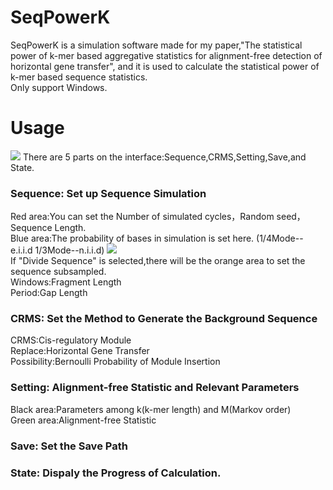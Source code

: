 # SeqPowerK
SeqPowerK is a simulation software made for my paper,"The statistical power of k-mer based aggregative statistics for alignment-free detection of horizontal gene transfer", and it is used to calculate the statistical power of k-mer based sequence statistics.  
Only support Windows.
# Usage
![](https://github.com/liuxuemeiscut/SeqPowerK/blob/master/3.PNG)
There are 5 parts on the interface:Sequence,CRMS,Setting,Save,and State.   
### Sequence: Set up Sequence Simulation
Red area:You can set the Number of simulated cycles，Random seed，Sequence Length.  
Blue area:The probability of bases in simulation is set here. (1/4Mode--e.i.i.d        1/3Mode--n.i.i.d)
![](https://github.com/liuxuemeiscut/SeqPowerK/blob/master/4.PNG)     
If "Divide Sequence" is selected,there will be the orange area to set the sequence subsampled.        
Windows:Fragment Length         
Period:Gap Length
### CRMS: Set the Method to Generate the Background Sequence
CRMS:Cis-regulatory Module  
Replace:Horizontal Gene Transfer  
Possibility:Bernoulli Probability of Module Insertion
### Setting: Alignment-free Statistic and Relevant Parameters
Black area:Parameters among k(k-mer length) and M(Markov order)        
Green area:Alignment-free Statistic
### Save: Set the Save Path
### State: Dispaly the Progress of Calculation.
